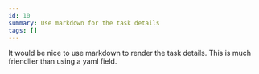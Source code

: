 ```yaml
---
id: 10
summary: Use markdown for the task details
tags: []
---
```

It would be nice to use markdown to render the task details. This is much friendlier than using a yaml field.
